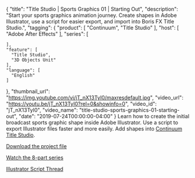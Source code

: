 {
  "title": "Title Studio | Sports Graphics 01 | Starting Out",
  "description": "Start your sports graphics animation journey. Create shapes in Adobe Illustrator, use a script for easier export, and import into Boris FX Title Studio.",
  "tagging": {
    "product": [
      "Continuum",
      "Title Studio"
    ],
    "host": [
      "Adobe After Effects"
    ],
    "series": [

    ],
    "feature": [
      "Title Studio",
      "3D Objects Unit"
    ],
    "language": [
      "English"
    ]
  },
  "thumbnail_url": "https://img.youtube.com/vi/jT_nX13TyI0/maxresdefault.jpg",
  "video_url": "https://youtu.be/jT_nX13TyI0?rel=0&showinfo=0",
  "video_id": "jT_nX13TyI0",
  "video_name": "title-studio-sports-graphics-01-starting-out",
  "date": "2019-07-24T00:00:00-04:00"
}
Learn how to create the initial broadcast sports graphic shape inside Adobe Illustrator. Use a script to export Illustrator files faster and more easily. Add shapes into [Continuum Title Studio](https://borisfx.com/products/title-studio/ "Boris FX Title Studio").

<a href="https://bit.ly/2xxX5pA" target="_blank">Download the project file</a>

<a href="https://borisfx.com/videos/?tags=category:Creating%20Sports%20Graphics&search=">Watch the 8-part series</a>

<a href="https://stackoverflow.com/questions/16541273/illustrator-script-for-exporting-as-eps" target="_blank">Illustrator Script Thread</a>
